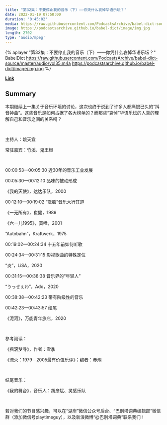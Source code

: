 ```yaml
---
title: "第32集：不要停止我的音乐（下）——你凭什么哀悼华语乐坛？"
date: 2022-01-19 07:50:00
duration: '0:45:02'
media: https://raw.githubusercontent.com/PodcastsArchive/babel-dict-source/master/audio/vol35.m4a
image: https://podcastsarchive.github.io/babel-dict/image/img.jpg
length: 2702
type: 'audio/mpeg'
---
```


{% aplayer "第32集：不要停止我的音乐（下）——你凭什么哀悼华语乐坛？" BabelDict  https://raw.githubusercontent.com/PodcastsArchive/babel-dict-source/master/audio/vol35.m4a https://podcastsarchive.github.io/babel-dict/image/img.jpg %}

**[Link](https://www.xiaoyuzhoufm.com/episode/61e7c2fcc2a8bc09b13b649b)**

## Summary
<p>本期继续上一集关于音乐环境的讨论，这次也终于说到了许多人都痛恨已久的“抖音神曲”。这些音乐是如何占据了各大榜单的？而那些“哀悼”华语乐坛的人真的理解自己和音乐之间的关系吗？</p><p><br /></p><p>主持人：姚天宜</p><p>常驻嘉宾：竹溪、鬼王橙</p><p><br /></p><p>00:00:53—00:05:30 近30年的音乐工业发展</p><p>00:05:30—00:12:10 品味的被动形成</p><p>《我的天使》，达达乐队，2000</p><p>00:12:10—00:19:02 “洗脑”音乐大行其道</p><p>《一无所有》，崔健，1989</p><p>《六一儿1995》，窦唯，2001</p><p>“Autobahn”，Kraftwerk，1975</p><p>00:19:02—00:24:34 十五年前如何听歌</p><p>00:24:34—00:31:15 影视歌曲的特殊定位</p><p>“炎”，LiSA，2020</p><p>00:31:15—00:38:38 音乐界的“年轻人”</p><p>“うっせぇわ”，Ado，2020</p><p>00:38:38—00:42:23 带有阶级性的音乐</p><p>00:42:23—00:43:57 结尾</p><p>《泥河》，万能青年旅店，2020</p><p><br /></p><p>参考阅读：</p><p>《摇滚梦寻》，作者：雪季</p><p>《流火：1979－2005最有价值乐评》；编者：赤潮</p><p><br /></p><p>结尾音乐：</p><p>《我的舞台》，音乐人：胡彦斌、灵感乐队</p><p><br /></p><p>若对我们的节目感兴趣，可以在“湖岸”微信公众号后台、“巴别塔词典编辑部”微信群（添加微信号playtimeguy），以及新浪微博“@巴别塔词典”联系我们！</p>
    